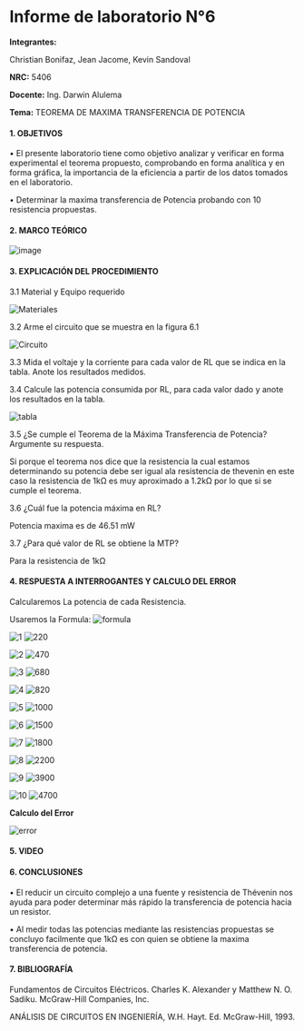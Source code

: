 # Informe de laboratorio N°6

**Integrantes:**

Christian Bonifaz, Jean Jacome, Kevin Sandoval

**NRC:** 5406

**Docente:** Ing. Darwin Alulema

**Tema:** TEOREMA DE MAXIMA TRANSFERENCIA DE POTENCIA

#### 1. OBJETIVOS 

•	El presente laboratorio tiene como objetivo analizar y verificar en forma experimental el teorema propuesto, comprobando en forma analítica y en forma gráfica, la importancia de la eficiencia a partir de los datos tomados en el laboratorio.

• Determinar la maxima transferencia de Potencia probando con 10 resistencia propuestas.

#### 2. MARCO TEÓRICO 

![image](https://user-images.githubusercontent.com/85208164/127431823-13ddadca-d2d6-48c0-86cc-dcf57c6158fc.png)


#### 3. EXPLICACIÓN DEL PROCEDIMIENTO

3.1 Material y Equipo requerido

![Materiales](https://user-images.githubusercontent.com/84586968/127574955-e0f767f8-0188-474c-b286-18ba7d8b5dcb.PNG)

3.2 Arme el circuito que se muestra en la figura 6.1

![Circuito](https://user-images.githubusercontent.com/84586968/127574957-76644fd9-b2c7-4f0b-bbc2-93e0e8b8937c.PNG)

3.3 Mida el voltaje y la corriente para cada valor de RL que se indica en la tabla. Anote los resultados medidos.

3.4 Calcule las potencia consumida por RL, para cada valor dado y anote los resultados en la tabla.

![tabla](https://user-images.githubusercontent.com/84586968/127574953-4f88d659-8047-4863-b21e-b0c9671773b2.PNG)

3.5 ¿Se cumple el Teorema de la Máxima Transferencia de Potencia? Argumente su respuesta.

Si porque el teorema nos dice que la resistencia la cual estamos determinando su potencia debe ser igual ala resistencia de thevenin en este caso la resistencia de 1kΩ es muy aproximado a 1.2kΩ por lo que si se cumple el teorema.

3.6 ¿Cuál fue la potencia máxima en RL?

Potencia maxima es de 46.51 mW

3.7 ¿Para qué valor de RL se obtiene la MTP?

Para la resistencia de 1kΩ

#### 4. RESPUESTA A INTERROGANTES Y CALCULO DEL ERROR
Calcularemos La potencia de cada Resistencia.

Usaremos la Formula:
![formula](https://user-images.githubusercontent.com/84586968/127576434-17243910-a258-486f-9473-6e69c0e00c48.PNG)


![1](https://user-images.githubusercontent.com/84586968/127574971-32188ba7-37af-4b7b-80e9-bd6b94ad0505.PNG)
![220](https://user-images.githubusercontent.com/84586968/127574947-4aee628f-9659-4a65-8216-0c2bacc06f29.PNG)

![2](https://user-images.githubusercontent.com/84586968/127574973-f9c0337d-25b8-40a4-8c17-0c6b1bfcd45f.PNG)
![470](https://user-images.githubusercontent.com/84586968/127574950-c6432948-554c-4fe0-a5ed-a0c93bd49d64.PNG)

![3](https://user-images.githubusercontent.com/84586968/127574974-ca2863c5-a6ce-4a14-95d4-05f9ddf5e7d9.PNG)
![680](https://user-images.githubusercontent.com/84586968/127574952-ea9ee70a-0cf3-4e30-a98e-f1b9e8f1d867.PNG)

![4](https://user-images.githubusercontent.com/84586968/127574976-bb7fe1ab-5e0f-41f4-9cc9-b81c0f688452.PNG)
![820](https://user-images.githubusercontent.com/84586968/127574954-971151c3-732d-4e27-9ee8-2fcda947d09f.PNG)

![5](https://user-images.githubusercontent.com/84586968/127574977-14ed5a06-1852-47ce-880a-3e89e1157aeb.PNG)
![1000](https://user-images.githubusercontent.com/84586968/127574956-7cb493bc-72ea-420c-84b8-08083b651d3f.PNG)

![6](https://user-images.githubusercontent.com/84586968/127574978-bd769558-7fcc-41f9-8b69-005560b0d86f.PNG)
![1500](https://user-images.githubusercontent.com/84586968/127574958-40168d48-228d-49d4-a0a3-4058dd89f7b3.PNG)

![7](https://user-images.githubusercontent.com/84586968/127574979-e4feaddb-eb91-42e5-b15a-6e63e329c696.PNG)
![1800](https://user-images.githubusercontent.com/84586968/127574959-84d94f16-a198-4eb3-93c3-f6c7273ba0e2.PNG)

![8](https://user-images.githubusercontent.com/84586968/127574981-7c01f08a-480f-4785-bbdb-0fdd8228f1c5.PNG)
![2200](https://user-images.githubusercontent.com/84586968/127574960-736d3645-598f-4f34-9c7c-0bb558df7fd7.PNG)

![9](https://user-images.githubusercontent.com/84586968/127574983-3dc94e65-b698-4708-9f14-a2b3812e788d.PNG)
![3900](https://user-images.githubusercontent.com/84586968/127574944-d72f6b1b-a975-42bf-b33b-2d6b53820e80.PNG)

![10](https://user-images.githubusercontent.com/84586968/127574970-0f9a38f5-174c-46f8-a14c-44188a966cb7.PNG)
![4700](https://user-images.githubusercontent.com/84586968/127574948-f5f9c2d1-f28e-4500-9e1f-dfefd3a91b33.PNG)

**Calculo del Error**

![error](https://user-images.githubusercontent.com/84586968/127574951-d0569612-20af-4dce-8c0f-1560e2dd9b76.PNG)

#### 5. VIDEO

#### 6. CONCLUSIONES 

•	El reducir un circuito complejo a una fuente y resistencia de Thévenin nos ayuda para poder determinar más rápido la transferencia de potencia hacia un resistor.

•	Al medir todas las potencias mediante las resistencias propuestas se concluyo facilmente que 1kΩ es con quien se obtiene la maxima transferencia de potencia.


#### 7. BIBLIOGRAFÍA

Fundamentos de Circuitos Eléctricos. Charles K. Alexander y Matthew N. O. Sadiku. McGraw-Hill Companies, Inc.

ANÁLISIS DE CIRCUITOS EN INGENIERÍA, W.H. Hayt. Ed. McGraw-Hill, 1993.
